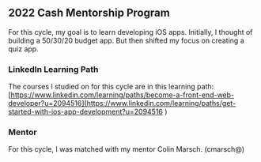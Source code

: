 ## 2022 Cash Mentorship Program
For this cycle, my goal is to learn developing iOS apps. Initially, I thought of building a 50/30/20 budget app. But then shifted my focus on creating a quiz app.

### LinkedIn Learning Path
The courses I studied on for this cycle are in this learning path: [https://www.linkedin.com/learning/paths/become-a-front-end-web-developer?u=2094516](https://www.linkedin.com/learning/paths/get-started-with-ios-app-development?u=2094516 )

### Mentor 
For this cycle, I was matched with my mentor Colin Marsch. (cmarsch@)
